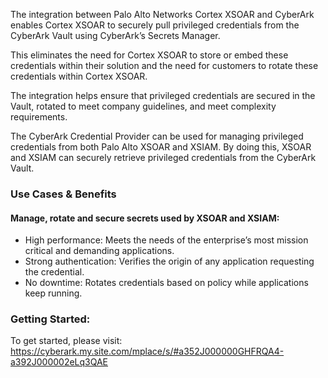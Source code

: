 The integration between Palo Alto Networks Cortex XSOAR and CyberArk enables Cortex XSOAR to securely pull privileged credentials from the CyberArk Vault using CyberArk’s Secrets Manager.

This eliminates the need for Cortex XSOAR to store or embed these credentials within their solution and the need for customers to rotate these credentials within Cortex XSOAR.

The integration helps ensure that privileged credentials are secured in the Vault, rotated to meet company guidelines, and meet complexity requirements.

The CyberArk Credential Provider can be used for managing privileged credentials from both Palo Alto XSOAR and XSIAM. By doing this, XSOAR and XSIAM can securely retrieve privileged credentials from the CyberArk Vault.

<b><h3> Use Cases &amp; Benefits</h3></b>
<b><h4> Manage, rotate and secure secrets used by XSOAR and XSIAM:</h4></b>

* High performance: Meets the needs of the enterprise’s most mission critical and demanding applications.
* Strong authentication: Verifies the origin of any application requesting the credential.
* No downtime: Rotates credentials based on policy while applications keep running.

### Getting Started:
To get started, please visit: https://cyberark.my.site.com/mplace/s/#a352J000000GHFRQA4-a392J000002eLq3QAE
